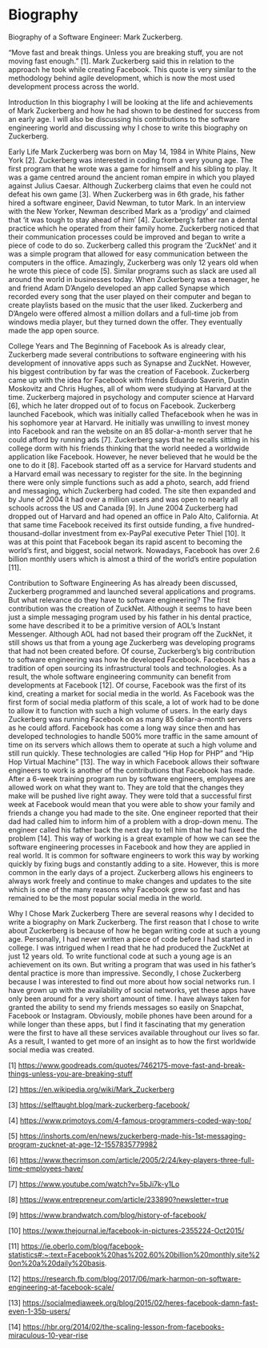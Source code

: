 # Biography
Biography of a Software Engineer: Mark Zuckerberg.

“Move fast and break things. Unless you are breaking stuff, you are not moving fast enough.” [1]. Mark Zuckerberg said this in relation to the approach he took while creating Facebook. This quote is very similar to the methodology behind agile development, which is now the most used development process across the world.

Introduction
In this biography I will be looking at the life and achievements of Mark Zuckerberg and how he had shown to be destined for success from an early age. I will also be discussing his contributions to the software engineering world and discussing why I chose to write this biography on Zuckerberg.

Early Life
Mark Zuckerberg was born on May 14, 1984 in White Plains, New York [2]. Zuckerberg was interested in coding from a very young age. The first program that he wrote was a game for himself and his sibling to play. It was a game centred around the ancient roman empire in which you played against Julius Caesar. Although Zuckerberg claims that even he could not defeat his own game [3]. When Zuckerberg was in 6th grade, his father hired a software engineer, David Newman, to tutor Mark. In an interview with the New Yorker, Newman described Mark as a ‘prodigy’ and claimed that ‘it was tough to stay ahead of him’ [4]. Zuckerberg’s father ran a dental practice which he operated from their family home. Zuckerberg noticed that their communication processes could be improved and began to write a piece of code to do so. Zuckerberg called this program the ‘ZuckNet’ and it was a simple program that allowed for easy communication between the computers in the office. Amazingly, Zuckerberg was only 12 years old when he wrote this piece of code [5]. Similar programs such as slack are used all around the world in businesses today. When Zuckerberg was a teenager, he and friend Adam D’Angelo developed an app called Synapse which recorded every song that the user played on their computer and began to create playlists based on the music that the user liked. Zuckerberg and D’Angelo were offered almost a million dollars and a full-time job from windows media player, but they turned down the offer. They eventually made the app open source.

College Years and The Beginning of Facebook
As is already clear, Zuckerberg made several contributions to software engineering with his development of innovative apps such as Synapse and ZuckNet. However, his biggest contribution by far was the creation of Facebook. Zuckerberg came up with the idea for Facebook with friends Eduardo Saverin, Dustin Moskovitz and Chris Hughes, all of whom were studying at Harvard at the time. Zuckerberg majored in psychology and computer science at Harvard [6], which he later dropped out of to focus on Facebook. Zuckerberg launched Facebook, which was initially called Thefacebook when he was in his sophomore year at Harvard. He initially was unwilling to invest money into Facebook and ran the website on an 85 dollar-a-month server that he could afford by running ads [7]. Zuckerberg says that he recalls sitting in his college dorm with his friends thinking that the world needed a worldwide application like Facebook. However, he never believed that he would be the one to do it [8]. Facebook started off as a service for Harvard students and a Harvard email was necessary to register for the site. In the beginning there were only simple functions such as add a photo, search, add friend and messaging, which Zuckerberg had coded. The site then expanded and by June of 2004 it had over a million users and was open to nearly all schools across the US and Canada [9]. In June 2004 Zuckerberg had dropped out of Harvard and had opened an office in Palo Alto, California. At that same time Facebook received its first outside funding, a five hundred-thousand-dollar investment from ex-PayPal executive Peter Thiel [10]. It was at this point that Facebook began its rapid ascent to becoming the world’s first, and biggest, social network. Nowadays, Facebook has over 2.6 billion monthly users which is almost a third of the world’s entire population [11]. 

Contribution to Software Engineering
As has already been discussed, Zuckerberg programmed and launched several applications and programs. But what relevance do they have to software engineering? The first contribution was the creation of ZuckNet. Although it seems to have been just a simple messaging program used by his father in his dental practice, some have described it to be a primitive version of AOL’s Instant Messenger. Although AOL had not based their program off the ZuckNet, it still shows us that from a young age Zuckerberg was developing programs that had not been created before. 
Of course, Zuckerberg’s big contribution to software engineering was how he developed Facebook. Facebook has a tradition of open sourcing its infrastructural tools and technologies. As a result, the whole software engineering community can benefit from developments at Facebook [12]. Of course, Facebook was the first of its kind, creating a market for social media in the world. As Facebook was the first form of social media platform of this scale, a lot of work had to be done to allow it to function with such a high volume of users. In the early days Zuckerberg was running Facebook on as many 85 dollar-a-month servers as he could afford. Facebook has come a long way since then and has developed technologies to handle 500% more traffic in the same amount of time on its servers which allows them to operate at such a high volume and still run quickly. These technologies are called “Hip Hop for PHP” and “Hip Hop Virtual Machine” [13]. 
The way in which Facebook allows their software engineers to work is another of the contributions that Facebook has made. After a 6-week training program run by software engineers, employees are allowed work on what they want to. They are told that the changes they make will be pushed live right away. They were told that a successful first week at Facebook would mean that you were able to show your family and friends a change you had made to the site. One engineer reported that their dad had called him to inform him of a problem with a drop-down menu. The engineer called his father back the next day to tell him that he had fixed the problem [14]. This way of working is a great example of how we can see the software engineering processes in Facebook and how they are applied in real world. It is common for software engineers to work this way by working quickly by fixing bugs and constantly adding to a site. However, this is more common in the early days of a project. Zuckerberg allows his engineers to always work freely and continue to make changes and updates to the site which is one of the many reasons why Facebook grew so fast and has remained to be the most popular social media in the world.

Why I Chose Mark Zuckerberg
There are several reasons why I decided to write a biography on Mark Zuckerberg. The first reason that I chose to write about Zuckerberg is because of how he began writing code at such a young age. Personally, I had never written a piece of code before I had started in college. I was intrigued when I read that he had produced the ZuckNet at just 12 years old. To write functional code at such a young age is an achievement on its own. But writing a program that was used in his father’s dental practice is more than impressive. Secondly, I chose Zuckerberg because I was interested to find out more about how social networks run. I have grown up with the availability of social networks, yet these apps have only been around for a very short amount of time. I have always taken for granted the ability to send my friends messages so easily on Snapchat, Facebook or Instagram. Obviously, mobile phones have been around for a while longer than these apps, but I find it fascinating that my generation were the first to have all these services available throughout our lives so far. As a result, I wanted to get more of an insight as to how the first worldwide social media was created. 



[1] https://www.goodreads.com/quotes/7462175-move-fast-and-break-things-unless-you-are-breaking-stuff

[2] https://en.wikipedia.org/wiki/Mark_Zuckerberg 

[3] https://selftaught.blog/mark-zuckerberg-facebook/ 

[4] https://www.primotoys.com/4-famous-programmers-coded-way-top/ 

[5] https://inshorts.com/en/news/zuckerberg-made-his-1st-messaging-program-zucknet-at-age-12-1557835779982 

[6] https://www.thecrimson.com/article/2005/2/24/key-players-three-full-time-employees-have/ 

[7] https://www.youtube.com/watch?v=5bJi7k-y1Lo 

[8] https://www.entrepreneur.com/article/233890?newsletter=true 

[9] https://www.brandwatch.com/blog/history-of-facebook/ 

[10] https://www.thejournal.ie/facebook-in-pictures-2355224-Oct2015/ 

[11] https://ie.oberlo.com/blog/facebook-statistics#:~:text=Facebook%20has%202.60%20billion%20monthly,site%20on%20a%20daily%20basis. 

[12] https://research.fb.com/blog/2017/06/mark-harmon-on-software-engineering-at-facebook-scale/ 

[13] https://socialmediaweek.org/blog/2015/02/heres-facebook-damn-fast-even-1-35b-users/ 

[14] https://hbr.org/2014/02/the-scaling-lesson-from-facebooks-miraculous-10-year-rise 

